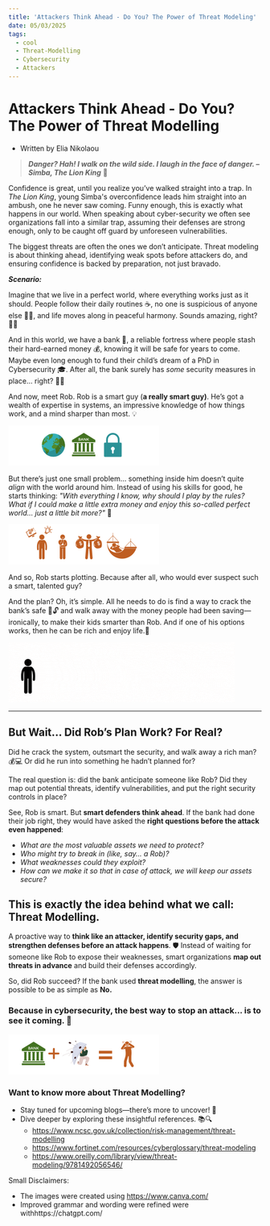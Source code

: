 ```yaml
---
title: 'Attackers Think Ahead - Do You? The Power of Threat Modeling'
date: 05/03/2025
tags:
  - cool
  - Threat-Modelling
  - Cybersecurity
  - Attackers
---
```

# Attackers Think Ahead - Do You? The Power of Threat Modelling

- Written by Elia Nikolaou

> ***Danger? Hah! I walk on the wild side. I laugh in the face of danger. – Simba, The Lion King*** 🦁
> 

Confidence is great, until you realize you’ve walked straight into a trap. In *The Lion King*, young Simba's overconfidence leads him straight into an ambush, one he never saw coming. Funny enough, this is exactly what happens in our world. When speaking about cyber-security we often see organizations fall into a similar trap, assuming their defenses are strong enough, only to be caught off guard by unforeseen vulnerabilities. 

The biggest threats are often the ones we don’t anticipate. Threat modeling is about thinking ahead, identifying weak spots before attackers do, and ensuring confidence is backed by preparation, not just bravado. 

***Scenario:***

Imagine that we live in a perfect world, where everything works just as it should. People follow their daily routines ☕, no one is suspicious of anyone else 🕵️‍♂️, and life moves along in peaceful harmony. Sounds amazing, right? 🌈✨

And in this world, we have a bank 🏦, a reliable fortress where people stash their hard-earned money 💰, knowing it will be safe for years to come. Maybe even long enough to fund their child’s dream of a PhD in Cybersecurity 🎓. After all, the bank surely has *some* security measures in place… right? 🤨🔐

And now, meet Rob. Rob is a smart guy (**a really smart guy)**. He’s got a wealth of expertise in systems, an impressive knowledge of how things work, and a mind sharper than most. 💡

![Untitled (150 x 40 px).svg](images/Untitled_(150_x_40_px).svg)

But there’s just one small problem… something inside him doesn’t quite *align* with the world around him. Instead of using his skills for good, he starts thinking: *"With everything I know, why should I play by the rules? What if I could make a little extra money and enjoy this so-called perfect world… just a little bit more?"* 💭

![Untitled (150 x 40 px)(1).svg](images/Untitled_(150_x_40_px)(1).svg)

And so, Rob starts plotting. Because after all, who would ever suspect such a smart, talented guy? 

And the plan? Oh, it’s simple. All he needs to do is find a way to crack the bank’s safe 🏦🔓 and walk away with the money people had been saving—ironically, to make their kids smarter than Rob. And if one of his options works, then he can be rich and enjoy life.💸

![Untitled (150 x 40 px)(3).gif](images/Untitled_(150_x_40_px)(3).gif)

---

## **But Wait… Did Rob’s Plan Work? For Real?**

Did he crack the system, outsmart the security, and walk away a rich man? 💰💻 Or did he run into something he hadn’t planned for? 

The real question is: did the bank anticipate someone like Rob? Did they map out potential threats, identify vulnerabilities, and put the right security controls in place?

See, Rob is smart. But **smart defenders think ahead**. If the bank had done their job right, they would have asked the **right questions before the attack even happened**:

- *What are the most valuable assets we need to protect?*
- *Who might try to break in (like, say… a Rob)?*
- *What weaknesses could they exploit?*
- *How can we make it so that in case of attack, we will keep our assets secure?*

## This is exactly the idea behind what we call: Threat Modelling.

A proactive way to **think like an attacker, identify security gaps, and strengthen defenses before an attack happens**. 🛡️ Instead of waiting for someone like Rob to expose their weaknesses, smart organizations **map out threats in advance** and build their defenses accordingly.

So, did Rob succeed? If the bank used **threat modelling**, the answer is possible to be as simple as **No.**

### Because in cybersecurity, the best way to stop an attack… is to see it coming. 🚀

![Untitled (150 x 40 px)(2).svg](images/Untitled_(150_x_40_px)(2).svg)

### Want to know more about Threat Modelling?

- Stay tuned for upcoming blogs—there’s more to uncover! 🚀
- Dive deeper by exploring these insightful references. 📚🔍
    - https://www.ncsc.gov.uk/collection/risk-management/threat-modelling
    - https://www.fortinet.com/resources/cyberglossary/threat-modeling
    - https://www.oreilly.com/library/view/threat-modeling/9781492056546/

Small Disclaimers:

- The images were created using https://www.canva.com/
- Improved grammar and wording were refined were withhttps://chatgpt.com/
